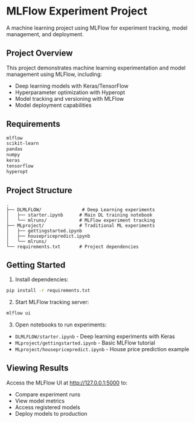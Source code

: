 # MLFlow Experiment Project

A machine learning project using MLFlow for experiment tracking, model management, and deployment.

## Project Overview

This project demonstrates machine learning experimentation and model management using MLFlow, including:
- Deep learning models with Keras/TensorFlow
- Hyperparameter optimization with Hyperopt
- Model tracking and versioning with MLFlow
- Model deployment capabilities

## Requirements

```txt
mlflow 
scikit-learn
pandas
numpy
keras
tensorflow
hyperopt
```

## Project Structure

```
.
├── DLMLFLOW/               # Deep Learning experiments
│   ├── starter.ipynb      # Main DL training notebook
│   └── mlruns/            # MLFlow experiment tracking
├── MLproject/             # Traditional ML experiments  
│   ├── gettingstarted.ipynb
│   ├── housepricepredict.ipynb
│   └── mlruns/
└── requirements.txt       # Project dependencies
```

## Getting Started

1. Install dependencies:
```bash
pip install -r requirements.txt
```

2. Start MLFlow tracking server:
```bash
mlflow ui
```

3. Open notebooks to run experiments:
- `DLMLFLOW/starter.ipynb` - Deep learning experiments with Keras
- `MLproject/gettingstarted.ipynb` - Basic MLFlow tutorial
- `MLproject/housepricepredict.ipynb` - House price prediction example


## Viewing Results

Access the MLFlow UI at http://127.0.0.1:5000 to:
- Compare experiment runs
- View model metrics
- Access registered models
- Deploy models to production